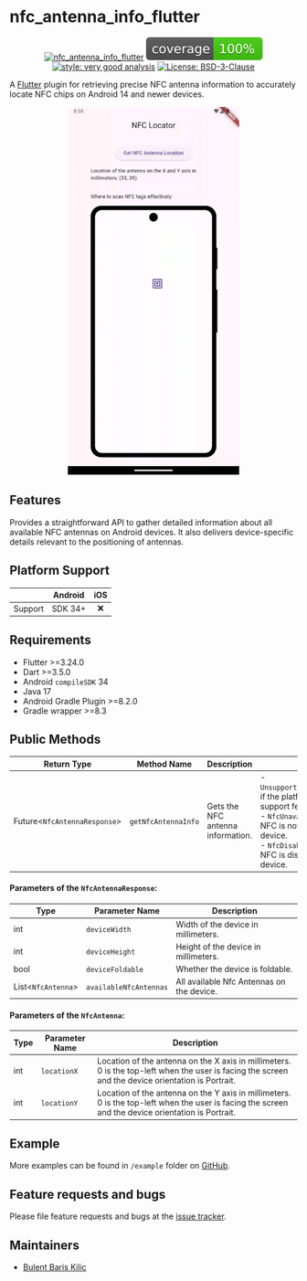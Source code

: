 # nfc_antenna_info_flutter

<div align="center">

[![nfc_antenna_info_flutter][build_status_badge]][workflow_link]
![coverage][coverage_badge]
[![style: very good analysis][very_good_analysis_badge]][very_good_analysis_link]
[![License: BSD-3-Clause][license_badge]][license_link]

</div>

A [Flutter][flutter_dev_link] plugin for retrieving precise NFC antenna information to accurately
locate NFC chips on Android 14 and newer devices.

<div align="center">

<img src="https://github.com/BBarisKilic/Nfc-Antenna-Info-Flutter/blob/main/nfc_antenna_info_flutter/art/nfc_antenna_info_flutter_gif_1.gif?raw=true" width="300">

</div>

## Features

Provides a straightforward API to gather detailed information about all available NFC antennas on
Android devices. It also delivers device-specific details relevant to the positioning of antennas.

## Platform Support

|         | Android | iOS |
|:-------:|:-------:|:---:|
| Support | SDK 34+ |  ❌  |

## Requirements

- Flutter >=3.24.0
- Dart >=3.5.0
- Android `compileSDK` 34
- Java 17
- Android Gradle Plugin >=8.2.0
- Gradle wrapper >=8.3

## Public Methods

| Return Type                  | Method Name         | Description                       | Throws                                                                                                                                                                                                            |
|------------------------------|---------------------|-----------------------------------|-------------------------------------------------------------------------------------------------------------------------------------------------------------------------------------------------------------------|
| Future<`NfcAntennaResponse`> | `getNfcAntennaInfo` | Gets the NFC antenna information. | - `UnsupportedFeatureException` if the platform does not support feature. <br> - `NfcUnavailableException` if NFC is not available on the device. <br> - `NfcDisabledException` if NFC is disabled on the device. |

#### Parameters of the `NfcAntennaResponse`:

| Type               | Parameter Name         | Description                               |
|--------------------|------------------------|-------------------------------------------|
| int                | `deviceWidth`          | Width of the device in millimeters.       |
| int                | `deviceHeight`         | Height of the device in millimeters.      |
| bool               | `deviceFoldable`       | Whether the device is foldable.           |
| List<`NfcAntenna`> | `availableNfcAntennas` | All available Nfc Antennas on the device. |

#### Parameters of the `NfcAntenna`:

| Type | Parameter Name | Description                                                                                                                                        |
|------|----------------|----------------------------------------------------------------------------------------------------------------------------------------------------|
| int  | `locationX`    | Location of the antenna on the X axis in millimeters. 0 is the top-left when the user is facing the screen and the device orientation is Portrait. |
| int  | `locationY`    | Location of the antenna on the Y axis in millimeters. 0 is the top-left when the user is facing the screen and the device orientation is Portrait. |

## Example

More examples can be found in `/example` folder on [GitHub][nfc_antenna_info_flutter_github_link].

## Feature requests and bugs

Please file feature requests and bugs at the [issue tracker][nfc_antenna_info_flutter_issue_link].

## Maintainers

- [Bulent Baris Kilic][maintainer_one_link]

[build_status_badge]: https://github.com/BBarisKilic/Nfc-Antenna-Info-Flutter/actions/workflows/nfc_antenna_info_flutter.yaml/badge.svg

[workflow_link]: https://github.com/BBarisKilic/Nfc-Antenna-Info-Flutter/actions/workflows/nfc_antenna_info_flutter.yaml

[coverage_badge]: coverage_badge.svg

[license_badge]: https://img.shields.io/badge/license-BSD--3--Clause-blue.svg

[license_link]: https://opensource.org/license/BSD-3-Clause

[very_good_analysis_badge]: https://img.shields.io/badge/style-very_good_analysis-B22C89.svg

[very_good_analysis_link]: https://pub.dev/packages/very_good_analysis

[bbk_development_link]: https://github.com/BBKDevelopment

[flutter_dev_link]: https://flutter.dev/

[nfc_antenna_info_flutter_github_link]: https://github.com/BBarisKilic/Nfc-Antenna-Info-Flutter/tree/main/nfc_antenna_info_flutter

[nfc_antenna_info_flutter_issue_link]: https://github.com/BBarisKilic/Nfc-Antenna-Info-Flutter/issues

[maintainer_one_link]: https://github.com/BBarisKilic